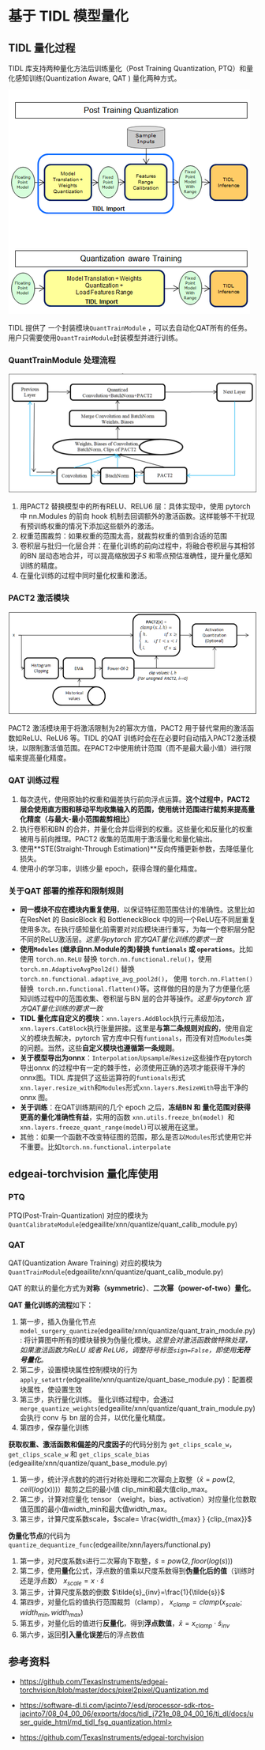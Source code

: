# 基于 TIDL 模型量化

## TIDL 量化过程

TIDL 库支持两种量化方法后训练量化（Post Training Quantization, PTQ）和量化感知训练(Quantization Aware, QAT ) 量化两种方式。

![qt-compare](../graph/image-20230302110535914.png)



TIDL 提供了 一个封装模块`QuantTrainModule` ，可以去自动化QAT所有的任务。用户只需要使用`QuantTrainModule`封装模型并进行训练。

### QuantTrainModule 处理流程

![qt-tidl-quanti-train-module](../graph/image-20230302185952939.png)

1. 用PACT2 替换模型中的所有RELU、RELU6 层：具体实现中，使用 pytorch 中 nn.Modules 的前向 hook 机制去回调额外的激活函数。这样能够不干扰现有预训练权重的情况下添加这些额外的激活。
2. 权重范围裁剪：如果权重的范围太高，就裁剪权重的值到合适的范围
3. 卷积层与批归一化层合并：在量化训练的前向过程中，将融合卷积层与其相邻的BN 层动态地合并，可以提高缩放因子$S$ 和零点预估准确性，提升量化感知训练的精度。
4. 在量化训练的过程中同时量化权重和激活。

### PACT2 激活模块

![pact2_activation](../graph/pact2_activation.png)

PACT2 激活模块用于将激活限制为2的幂次方值，PACT2 用于替代常用的激活函数如ReLU、ReLU6 等。TIDL 的QAT 训练时会在在必要时自动插入PACT2激活模块，以限制激活值范围。在PACT2中使用统计范围（而不是最大最小值）进行限幅来提高量化精度。

### QAT 训练过程

1. 每次迭代，使用原始的权重和偏差执行前向浮点运算。**这个过程中，PACT2 层会使用直方图和移动平均收集输入的范围，使用统计范围进行裁剪来提高量化精度（与最大-最小范围裁剪相比）**
2. 执行卷积和BN 的合并，并量化合并后得到的权重。这些量化和反量化的权重被用与前向推理。PACT2 收集的范围用于激活量化和量化输出。
3. 使用**STE(Straight-Through Estimation)**反向传播更新参数，去降低量化损失。
4. 使用小的学习率，训练少量 epoch，获得合理的量化精度。

### 关于QAT 部署的推荐和限制规则

* **同一模块不应在模块内重复使用**，以保证特征图范围估计的准确性。这里比如在ResNet 的 BasicBlock 和 BottleneckBlock 中的同一个ReLU在不同层重复使用多次。在执行感知量化前需要对对应模块进行重写，为每一个卷积层分配不同的ReLU激活层。*这里与pytorch 官方QAT量化训练的要求一致*
* **使用`Modules` (继承自nn.Module的类)替换 `funtionals` 或 `operations`**。比如使用 `torch.nn.ReLU` 替换 `torch.nn.functional.relu()`，使用`torch.nn.AdaptiveAvgPool2d()` 替换 `torch.nn.functional.adaptive_avg_pool2d()`， 使用 `torch.nn.Flatten()`替换` torch.nn.functional.flatten()`等。这样做的目的是为了方便量化感知训练过程中的范围收集、卷积层与BN 层的合并等操作。*这里与pytorch 官方QAT量化训练的要求一致*
* **TIDL 量化库自定义的模块**：`xnn.layers.AddBlock`执行元素级加法，`xnn.layers.CatBlock`执行张量拼接。这里是**与第二条规则对应的**，使用自定义的模块去解决，pytorch 官方库中只有`funtionals`，而没有对应`Modules`类的问题。当然，这些**自定义模块也遵循第一条规则**。
* **关于模型导出为onnx**：`Interpolation`/`Upsample`/`Resize`这些操作在pytorch 导出onnx 的过程中有一定的棘手性，必须使用正确的选项才能获得干净的onnx图。TIDL 库提供了这些运算符的`funtionals`形式`xnn.layer.resize_with`和`Modules`形式`xnn.layers.ResizeWith`导出干净的onnx 图。
* **关于训练**：在QAT训练期间的几个 epoch 之后，**冻结BN 和 量化范围对获得更高的量化准确性有益**，实用的函数 `xnn.utils.freeze_bn(model) `和` xnn.layers.freeze_quant_range(model) `可以被用在这里。 
* 其他：如果一个函数不改变特征图的范围，那么是否以`Modules`形式使用它并不重要。比如`torch.nn.functional.interpolate`

## edgeai-torchvision 量化库使用

### PTQ

PTQ(Post-Train-Quantization) 对应的模块为`QuantCalibrateModule`(edgeailite/xnn/quantize/quant_calib_module.py)

### QAT

QAT(Quantization Aware Training) 对应的模块为`QuantTrainModule`(edgeailite/xnn/quantize/quant_calib_module.py)

QAT 的默认的量化方式为**对称（symmetric）**、**二次幂（power-of-two）量化**。

**QAT 量化训练的流程**如下：

1. 第一步，插入伪量化节点 `model_surgery_quantize`(edgeailite/xnn/quantize/quant_train_module.py): 将计算图中所有的模块替换为伪量化模块。*这里会对激活函数做特殊处理，如果激活函数为ReLU 或者 ReLU6，调整符号标签`sign=False`，即使用**无符号量化**。*
2. 第二步，设置模块属性控制模块的行为`apply_setattr`(edgeailite/xnn/quantize/quant_base_module.py)：配置模块属性，使设置生效
3. 第三步，执行量化训练。 量化训练过程中，会通过`merge_quantize_weights`(edgeailite/xnn/quantize/quant_train_module.py)会执行 conv 与 bn 层的合并，以优化量化精度。
4. 第四步，保存量化训练

**获取权重、激活函数和偏差的尺度因子**的代码分别为 `get_clips_scale_w`，`get_clips_scale_w` 和 `get_clips_scale_bias` (edgeailite/xnn/quantize/quant_base_module.py)

1. 第一步，统计浮点数的的进行对称处理和二次幂向上取整（$\hat{x} = pow(2, ceil(log(x)))$）裁剪之后的最小值 clip_min和最大值clip_max。
2. 第二步，计算对应量化 tensor （weight，bias，activation）对应量化位数取值范围的最小值width_min和最大值width_max。
3. 第三步，计算尺度系数scale，$scale= \frac{width_{max} } {clip_{max}}$

**伪量化节点**的代码为`quantize_dequantize_func`(edgeailite/xnn/layers/functional.py)

1. 第一步，对尺度系数s进行二次幂向下取整，$\tilde{s} = pow(2, floor(log(s)))$
2. 第二步，使用**量化**公式，浮点数的值乘以尺度系数得到**伪量化后的值**（训练时还是浮点数） $x_{scale} = x \cdot \tilde{s}$
3. 第三步，计算尺度系数的倒数 $\tilde{s}_{inv}=\frac{1}{\tilde{s}}$
4. 第四步，对量化后的值执行范围裁剪（clamp）， $x_{clamp}=clamp(x_{scale};width_{min}, width_{max})$
5. 第五步，对量化后的值进行**反量化**，得到**浮点数值**，$\hat{x}=x_{clamp}\cdot \tilde{s}_{inv}$
6. 第六步，返回**引入量化误差**后的浮点数值

## 参考资料

* <https://github.com/TexasInstruments/edgeai-torchvision/blob/master/docs/pixel2pixel/Quantization.md>
* https://software-dl.ti.com/jacinto7/esd/processor-sdk-rtos-jacinto7/08_04_00_06/exports/docs/tidl_j721e_08_04_00_16/ti_dl/docs/user_guide_html/md_tidl_fsg_quantization.html>

* <https://github.com/TexasInstruments/edgeai-torchvision>
